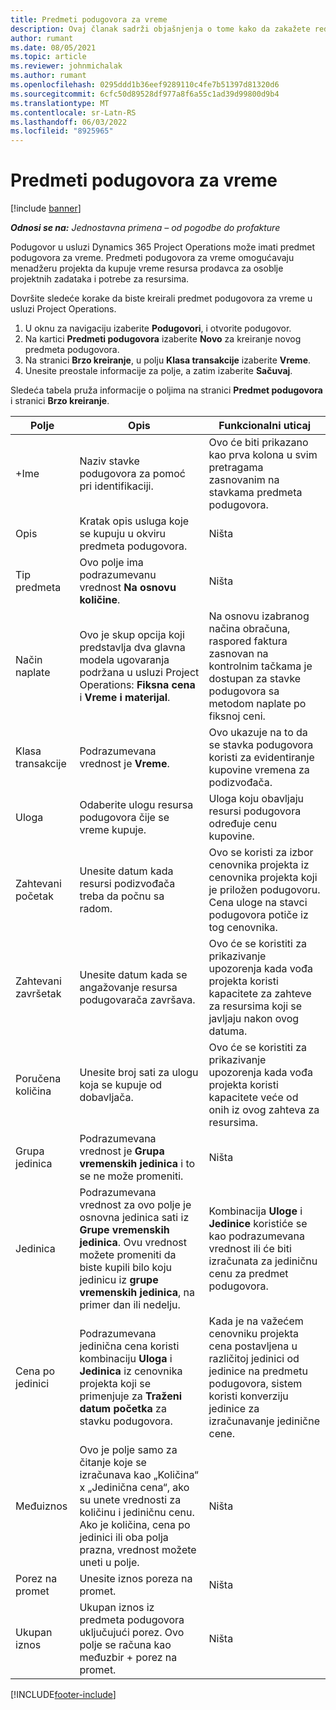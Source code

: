 ```yaml
---
title: Predmeti podugovora za vreme
description: Ovaj članak sadrži objašnjenja o tome kako da zakažete redove podizvođač za vreme i zapušite nabavku vremena od dobavljača.
author: rumant
ms.date: 08/05/2021
ms.topic: article
ms.reviewer: johnmichalak
ms.author: rumant
ms.openlocfilehash: 0295ddd1b36eef9289110c4fe7b51397d81320d6
ms.sourcegitcommit: 6cfc50d89528df977a8f6a55c1ad39d99800d9b4
ms.translationtype: MT
ms.contentlocale: sr-Latn-RS
ms.lasthandoff: 06/03/2022
ms.locfileid: "8925965"
---
```

# <a name="subcontract-lines-for-time"></a>Predmeti podugovora za vreme

[!include [banner](../../includes/dataverse-preview.md)]

_**Odnosi se na:** Jednostavna primena – od pogodbe do profakture_

Podugovor u usluzi Dynamics 365 Project Operations može imati predmet podugovora za vreme. Predmeti podugovora za vreme omogućavaju menadžeru projekta da kupuje vreme resursa prodavca za osoblje projektnih zadataka i potrebe za resursima.

Dovršite sledeće korake da biste kreirali predmet podugovora za vreme u usluzi Project Operations.

1. U oknu za navigaciju izaberite **Podugovori**, i otvorite podugovor.
2. Na kartici **Predmeti podugovora** izaberite **Novo** za kreiranje novog predmeta podugovora.
3. Na stranici **Brzo kreiranje**, u polju **Klasa transakcije** izaberite **Vreme**.
4. Unesite preostale informacije za polje, a zatim izaberite **Sačuvaj**.

  Sledeća tabela pruža informacije o poljima na stranici **Predmet podugovora** i stranici **Brzo kreiranje**.

| **Polje** | **Opis** | **Funkcionalni uticaj** |
| --- | --- | --- |
| +Ime | Naziv stavke podugovora za pomoć pri identifikaciji. | Ovo će biti prikazano kao prva kolona u svim pretragama zasnovanim na stavkama predmeta podugovora. |
| Opis | Kratak opis usluga koje se kupuju u okviru predmeta podugovora. |Ništa |
| Tip predmeta |   Ovo polje ima podrazumevanu vrednost **Na osnovu količine**.| Ništa |
| Način naplate | Ovo je skup opcija koji predstavlja dva glavna modela ugovaranja podržana u usluzi Project Operations: **Fiksna cena** i **Vreme i materijal**. | Na osnovu izabranog načina obračuna, raspored faktura zasnovan na kontrolnim tačkama je dostupan za stavke podugovora sa metodom naplate po fiksnoj ceni. |
| Klasa transakcije | Podrazumevana vrednost je **Vreme**. | Ovo ukazuje na to da se stavka podugovora koristi za evidentiranje kupovine vremena za podizvođača. |
| Uloga | Odaberite ulogu resursa podugovora čije se vreme kupuje. | Uloga koju obavljaju resursi podugovora određuje cenu kupovine. |
| Zahtevani početak | Unesite datum kada resursi podizvođača treba da počnu sa radom. | Ovo se koristi za izbor cenovnika projekta iz cenovnika projekta koji je priložen podugovoru. Cena uloge na stavci podugovora potiče iz tog cenovnika. |
| Zahtevani završetak | Unesite datum kada se angažovanje resursa podugovarača završava. | Ovo će se koristiti za prikazivanje upozorenja kada vođa projekta koristi kapacitete za zahteve za resursima koji se javljaju nakon ovog datuma. |
| Poručena količina | Unesite broj sati za ulogu koja se kupuje od dobavljača. | Ovo će se koristiti za prikazivanje upozorenja kada vođa projekta koristi kapacitete veće od onih iz ovog zahteva za resursima. |
| Grupa jedinica | Podrazumevana vrednost je **Grupa vremenskih jedinica** i to se ne može promeniti. | Ništa|
| Jedinica | Podrazumevana vrednost za ovo polje je osnovna jedinica sati iz **Grupe vremenskih jedinica**. Ovu vrednost možete promeniti da biste kupili bilo koju jedinicu iz **grupe vremenskih jedinica**, na primer dan ili nedelju. | Kombinacija **Uloge** i **Jedinice** koristiće se kao podrazumevana vrednost ili će biti izračunata za jediničnu cenu za predmet podugovora. |
| Cena po jedinici | Podrazumevana jedinična cena koristi kombinaciju **Uloga** i **Jedinica** iz cenovnika projekta koji se primenjuje za **Traženi datum početka** za stavku podugovora. | Kada je na važećem cenovniku projekta cena postavljena u različitoj jedinici od jedinice na predmetu podugovora, sistem koristi konverziju jedinice za izračunavanje jedinične cene. |
| Međuiznos |    Ovo je polje samo za čitanje koje se izračunava kao „Količina“ x „Jedinična cena“, ako su unete vrednosti za količinu i jediničnu cenu. Ako je količina, cena po jedinici ili oba polja prazna, vrednost možete uneti u polje. | Ništa|
| Porez na promet |   Unesite iznos poreza na promet. |Ništa |
| Ukupan iznos | Ukupan iznos iz predmeta podugovora uključujući porez. Ovo polje se računa kao međuzbir + porez na promet.|Ništa |

[!INCLUDE[footer-include](../../includes/footer-banner.md)]
